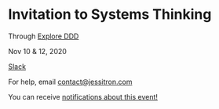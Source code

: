 # Invitation to Systems Thinking

Through [Explore DDD](http://exploreddd.com/workshops/jessica-kerr-kent-beck.html)

Nov 10 & 12, 2020

[Slack](https://systemsthinking-dev.slack.com)

For help, email contact@jessitron.com

You can receive [notifications about this event!](https://jessitron.ck.page/8211ec5d1a)